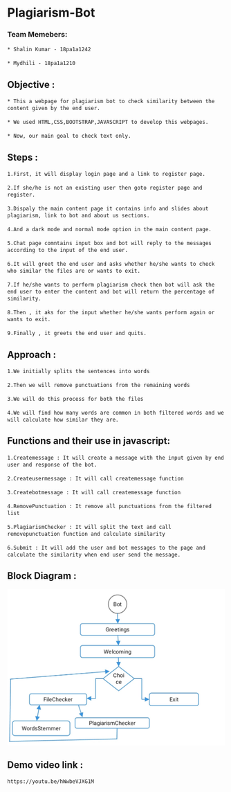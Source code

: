 # Plagiarism-Bot
 
 ### Team Memebers:
 
    * Shalin Kumar - 18pa1a1242
    
    * Mydhili - 18pa1a1210
 
 ## Objective :
 
    * This a webpage for plagiarism bot to check similarity between the content given by the end user.
    
    * We used HTML,CSS,BOOTSTRAP,JAVASCRIPT to develop this webpages.
    
    * Now, our main goal to check text only.
    
 ## Steps :
 
    1.First, it will display login page and a link to register page.
    
    2.If she/he is not an existing user then goto register page and register. 
    
    3.Dispaly the main content page it contains info and slides about plagiarism, link to bot and about us sections.
    
    4.And a dark mode and normal mode option in the main content page.
    
    5.Chat page comntains input box and bot will reply to the messages according to the input of the end user.
    
    6.It will greet the end user and asks whether he/she wants to check who similar the files are or wants to exit.
    
    7.If he/she wants to perform plagiarism check then bot will ask the end user to enter the content and bot will return the percentage of similarity.
    
    8.Then , it aks for the input whether he/she wants perform again or wants to exit.
    
    9.Finally , it greets the end user and quits.
    
 ## Approach :
 
    1.We initially splits the sentences into words 
    
    2.Then we will remove punctuations from the remaining words
    
    3.We will do this process for both the files
    
    4.We will find how many words are common in both filtered words and we will calculate how similar they are.
    
 ## Functions and their use in javascript:
 
    1.Createmessage : It will create a message with the input given by end user and response of the bot.
    
    2.Createusermessage : It will call createmessage function 
    
    3.Createbotmessage : It will call createmessage function 
    
    4.RemovePunctuation : It remove all punctuations from the filtered list
    
    5.PlagiarismChecker : It will split the text and call removepunctuation function and calculate similarity 
    
    6.Submit : It will add the user and bot messages to the page and calculate the similarity when end user send the message.
    
 ## Block Diagram :
 
 ![Block Diagram](https://raw.githubusercontent.com/ShalinKumarTamiri/plagbot/main/Blockdiagram.jpg)
 
 
 ## Demo video link :
    

    https://youtu.be/hWwbeVJXG1M
